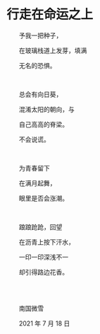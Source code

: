 # 行走在命运之上

　　予我一把种子，

　　在玻璃栈道上发芽，填满

　　无名的恐惧。

<br>

　　总会有向日葵，

　　混淆太阳的朝向，与

　　自己高高的脊梁。

　　不会说谎。

<br>

　　为青春留下

　　在满月起舞，

　　眼里是否会涨潮。

<br>

　　踉踉跄跄，回望

　　在沥青上按下汗水，

　　一印一印深浅不一

　　却引得路边花香。

<br>

<br>

　　南国微雪

　　2021 年 7 月 18 日

